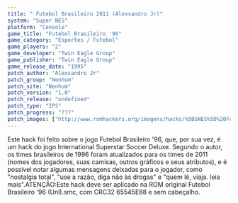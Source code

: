 ```yaml
---
title: " Futebol Brasileiro 2011 (Alexsandro Jr)"
system: "Super NES"
platform: "Console"
game_title: "Futebol Brasileiro '96"
game_category: "Esportes / Futebol"
game_players: "2"
game_developer: "Twin Eagle Group"
game_publisher: "Twin Eagle Group"
game_release_date: "1995"
patch_author: "Alexsandro Jr"
patch_group: "Nenhum"
patch_site: "Nenhum"
patch_version: "1.0"
patch_release: "undefined"
patch_type: "IPS"
patch_progress: "???"
patch_images: ["http://www.romhackers.org/imagens/hacks/%5BSNES%5D%20Futebol%20Brasileiro%202011%20-%20Alexsandro%20Jr%20-%201.png","http://www.romhackers.org/imagens/hacks/%5BSNES%5D%20Futebol%20Brasileiro%202011%20-%20Alexsandro%20Jr%20-%202.png","http://www.romhackers.org/imagens/hacks/%5BSNES%5D%20Futebol%20Brasileiro%202011%20-%20Alexsandro%20Jr%20-%203.png"]
---
```

Este hack foi feito sobre o jogo Futebol Brasileiro '96, que, por sua vez, é um hack do jogo International Superstar Soccer Deluxe. Segundo o autor, os times brasileiros de 1996 foram atualizados para os times de 2011 (nomes dos jogadores, suas camisas, outros gráficos e seus atributos), e é possível notar algumas mensagens deixadas para o jogador, como "nostalgia total", "use a razão, diga não às drogas" e "quem lê, viaja. leia mais".ATENÇÃO:Este hack deve ser aplicado na ROM original Futebol Brasileiro '96 (Unl).smc, com CRC32 65545E88 e sem cabeçalho.